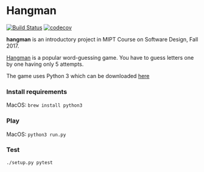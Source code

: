 # Hangman

[![Build Status](https://travis-ci.org/opomuc/tinkoff-hangman.svg?branch=master)](https://travis-ci.org/opomuc/tinkoff-hangman)
[![codecov](https://codecov.io/gh/opomuc/tinkoff-hangman/branch/master/graph/badge.svg)](https://codecov.io/gh/opomuc/tinkoff-hangman)

**hangman** is an introductory project in MIPT Course on Software Design, Fall 2017.

[Hangman](https://en.wikipedia.org/wiki/Hangman_(game)) is a popular word-guessing game.
You have to guess letters one by one having only 5 attempts.

The game uses Python 3 which can be downloaded [here](https://www.python.org/downloads/)

### Install requirements
MacOS: `brew install python3`

### Play
MacOS: `python3 run.py`

### Test
`./setup.py pytest`

